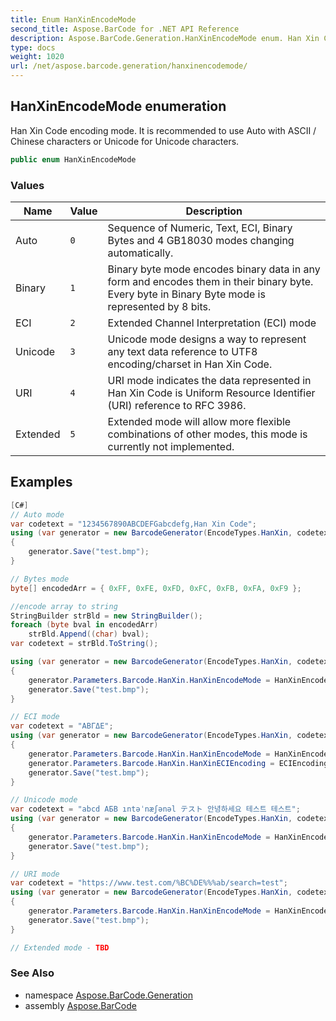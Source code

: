 ```yaml
---
title: Enum HanXinEncodeMode
second_title: Aspose.BarCode for .NET API Reference
description: Aspose.BarCode.Generation.HanXinEncodeMode enum. Han Xin Code encoding mode. It is recommended to use Auto with ASCII / Chinese characters or Unicode for Unicode characters
type: docs
weight: 1020
url: /net/aspose.barcode.generation/hanxinencodemode/
---
```

## HanXinEncodeMode enumeration

Han Xin Code encoding mode. It is recommended to use Auto with ASCII / Chinese characters or Unicode for Unicode characters.

```csharp
public enum HanXinEncodeMode
```

### Values

| Name | Value | Description |
| --- | --- | --- |
| Auto | `0` | Sequence of Numeric, Text, ECI, Binary Bytes and 4 GB18030 modes changing automatically. |
| Binary | `1` | Binary byte mode encodes binary data in any form and encodes them in their binary byte. Every byte in Binary Byte mode is represented by 8 bits. |
| ECI | `2` | Extended Channel Interpretation (ECI) mode |
| Unicode | `3` | Unicode mode designs a way to represent any text data reference to UTF8 encoding/charset in Han Xin Code. |
| URI | `4` | URI mode indicates the data represented in Han Xin Code is Uniform Resource Identifier (URI) reference to RFC 3986. |
| Extended | `5` | Extended mode will allow more flexible combinations of other modes, this mode is currently not implemented. |

## Examples

```csharp
[C#]
// Auto mode
var codetext = "1234567890ABCDEFGabcdefg,Han Xin Code";
using (var generator = new BarcodeGenerator(EncodeTypes.HanXin, codetext))
{
    generator.Save("test.bmp");
}

// Bytes mode
byte[] encodedArr = { 0xFF, 0xFE, 0xFD, 0xFC, 0xFB, 0xFA, 0xF9 };

//encode array to string
StringBuilder strBld = new StringBuilder();
foreach (byte bval in encodedArr)
    strBld.Append((char) bval);
var codetext = strBld.ToString();

using (var generator = new BarcodeGenerator(EncodeTypes.HanXin, codetext))
{
    generator.Parameters.Barcode.HanXin.HanXinEncodeMode = HanXinEncodeMode.Bytes;
    generator.Save("test.bmp");
}

// ECI mode
var codetext = "ΑΒΓΔΕ";
using (var generator = new BarcodeGenerator(EncodeTypes.HanXin, codetext))
{
    generator.Parameters.Barcode.HanXin.HanXinEncodeMode = HanXinEncodeMode.ECI;
    generator.Parameters.Barcode.HanXin.HanXinECIEncoding = ECIEncodings.ISO_8859_7;
    generator.Save("test.bmp");
}

// Unicode mode
var codetext = "abcd АБВ ıntəˈnæʃənəl テスト 안녕하세요 테스트 테스트";
using (var generator = new BarcodeGenerator(EncodeTypes.HanXin, codetext))
{
    generator.Parameters.Barcode.HanXin.HanXinEncodeMode = HanXinEncodeMode.Unicode;
    generator.Save("test.bmp");
}

// URI mode
var codetext = "https://www.test.com/%BC%DE%%%ab/search=test";
using (var generator = new BarcodeGenerator(EncodeTypes.HanXin, codetext))
{
    generator.Parameters.Barcode.HanXin.HanXinEncodeMode = HanXinEncodeMode.URI;
    generator.Save("test.bmp");
}

// Extended mode - TBD

```

### See Also

* namespace [Aspose.BarCode.Generation](../../aspose.barcode.generation/)
* assembly [Aspose.BarCode](../../)


